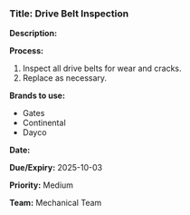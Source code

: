 ### Title: Drive Belt Inspection

**Description:**

**Process:**
1. Inspect all drive belts for wear and cracks.
2. Replace as necessary.

**Brands to use:**
- Gates
- Continental
- Dayco

**Date:**

**Due/Expiry:** 2025-10-03

**Priority:** Medium

**Team:** Mechanical Team